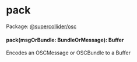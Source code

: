 # pack
Package: <a href="#/packages/osc/api">@supercollider/osc</a>

<div class="entity-box"><h4 id="pack"><span class="token function">pack</span>(<span class="nowrap">msgOrBundle: <span class="type reference">BundleOrMessage</span></span>): <span class="type reference">Buffer</span></h4><p class="short-text">Encodes an OSCMessage or OSCBundle to a Buffer</p></div>
